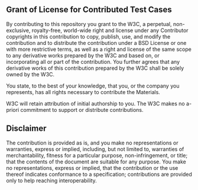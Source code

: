 Grant of License for Contributed Test Cases
-------------------------------------------

By contributing to this repository you grant to the W3C, a perpetual, non-exclusive, royalty-free, world-wide right and license under any Contributor copyrights in this contribution to copy, publish, use, and modify the contribution and to distribute the contribution under a BSD License or one with more restrictive terms, as well as a right and license of the same scope to any derivative works prepared by the W3C and based on, or incorporating all or part of the contribution. You further agrees that any derivative works of this contribution prepared by the W3C shall be solely owned by the W3C.

You state, to the best of your knowledge, that you, or the company you represents, has all rights necessary to contribute the Materials.

W3C will retain attribution of initial authorship to you. The W3C makes no a-priori commitment to support or distribute contributions.

Disclaimer
----------

The contribution is provided as is, and you make no representations or warranties, express or implied, including, but not limited to, warranties of merchantability, fitness for a particular purpose, non-infringement, or title; that the contents of the document are suitable for any purpose. You make no representations, express or implied, that the contribution or the use thereof indicates conformance to a specification; contributions are provided only to help reaching interoperability.